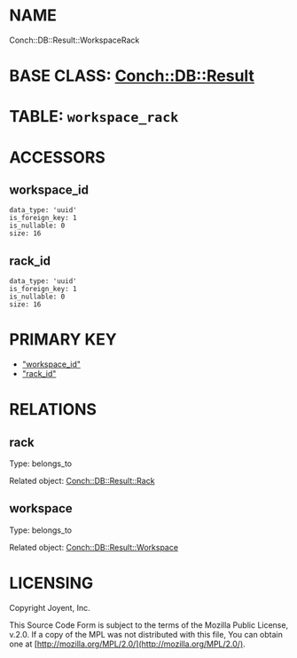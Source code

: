 # NAME

Conch::DB::Result::WorkspaceRack

# BASE CLASS: [Conch::DB::Result](../modules/Conch%3A%3ADB%3A%3AResult)

# TABLE: `workspace_rack`

# ACCESSORS

## workspace\_id

```
data_type: 'uuid'
is_foreign_key: 1
is_nullable: 0
size: 16
```

## rack\_id

```
data_type: 'uuid'
is_foreign_key: 1
is_nullable: 0
size: 16
```

# PRIMARY KEY

- ["workspace\_id"](#workspace_id)
- ["rack\_id"](#rack_id)

# RELATIONS

## rack

Type: belongs\_to

Related object: [Conch::DB::Result::Rack](../modules/Conch%3A%3ADB%3A%3AResult%3A%3ARack)

## workspace

Type: belongs\_to

Related object: [Conch::DB::Result::Workspace](../modules/Conch%3A%3ADB%3A%3AResult%3A%3AWorkspace)

# LICENSING

Copyright Joyent, Inc.

This Source Code Form is subject to the terms of the Mozilla Public License,
v.2.0. If a copy of the MPL was not distributed with this file, You can obtain
one at [http://mozilla.org/MPL/2.0/](http://mozilla.org/MPL/2.0/).

